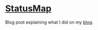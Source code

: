 # [StatusMap](https://statusmap.cloudflare.community)

Blog post explaining what I did on my [blog](https://www.goalastair.com).